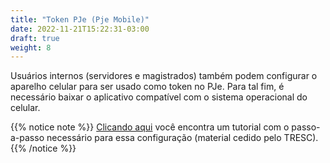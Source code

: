 ```yaml
---
title: "Token PJe (Pje Mobile)"
date: 2022-11-21T15:22:31-03:00
draft: true
weight: 8
---
```


Usuários internos (servidores e magistrados) também podem configurar o aparelho celular para ser usado como token no PJe. Para tal fim, é necessário baixar o aplicativo compatível com o sistema operacional do celular.

{{% notice note %}}
[Clicando aqui](/docs/PJE_certificado_token_virtual_v100.pdf) você encontra um tutorial com o passo-a-passo necessário para essa configuração (material cedido pelo TRESC).
{{% /notice %}}
